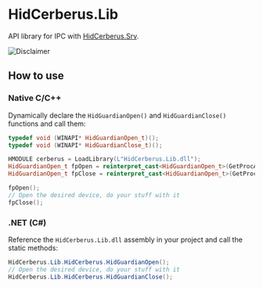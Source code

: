 # HidCerberus.Lib
API library for IPC with [HidCerberus.Srv](../HidCerberus.Srv).

![Disclaimer](http://nefarius.at/public/Alpha-Disclaimer.png)

## How to use
### Native C/C++
Dynamically declare the `HidGuardianOpen()` and `HidGuardianClose()` functions and call them:
```cpp
typedef void (WINAPI* HidGuardianOpen_t)();
typedef void (WINAPI* HidGuardianClose_t)();

HMODULE cerberus = LoadLibrary(L"HidCerberus.Lib.dll");
HidGuardianOpen_t fpOpen = reinterpret_cast<HidGuardianOpen_t>(GetProcAddress(cerberus, "HidGuardianOpen"));
HidGuardianOpen_t fpClose = reinterpret_cast<HidGuardianOpen_t>(GetProcAddress(cerberus, "HidGuardianClose"));

fpOpen();
// Open the desired device, do your stuff with it
fpClose();
```

### .NET (C#)
Reference the `HidCerberus.Lib.dll` assembly in your project and call the static methods:
```csharp
HidCerberus.Lib.HidCerberus.HidGuardianOpen();
// Open the desired device, do your stuff with it
HidCerberus.Lib.HidCerberus.HidGuardianClose();
```

